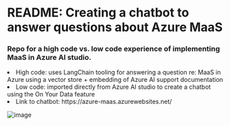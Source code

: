 # README: Creating a chatbot to answer questions about Azure MaaS

### Repo for a high code vs. low code experience of implementing MaaS in Azure AI studio.
  <li> High code: uses LangChain tooling for answering a question re: MaaS in Azure using a vector store + embedding of Azure AI support documentation
  <li> Low code: imported directly from Azure AI studio to create a chatbot using the On Your Data feature
  <li> Link to chatbot: https://azure-maas.azurewebsites.net/

![image](https://github.com/user-attachments/assets/a2446a71-4bab-4735-be86-d99930e93ad9)

